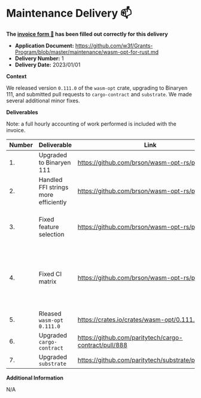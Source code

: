 # Maintenance Delivery :mailbox:

**The [invoice form :pencil:](https://docs.google.com/forms/d/e/1FAIpQLSfmNYaoCgrxyhzgoKQ0ynQvnNRoTmgApz9NrMp-hd8mhIiO0A/viewform) has been filled out correctly for this delivery**  

* **Application Document:** https://github.com/w3f/Grants-Program/blob/master/maintenance/wasm-opt-for-rust.md
* **Delivery Number:** 1
* **Delivery Date:** 2023/01/01


**Context**

We released version `0.111.0` of the `wasm-opt` crate, upgrading to Binaryen 111,
and submitted pull requests to `cargo-contract` and `substrate`.
We made several additional minor fixes.


**Deliverables**

Note: a full hourly accounting of work performed is included with the invoice.

| Number | Deliverable | Link | Notes |
| ------------- | ------------- | ------------- |------------- |
| 1. | Upgraded to Binaryen 111 | https://github.com/brson/wasm-opt-rs/pull/119 | |
| 2. | Handled FFI strings more efficiently | https://github.com/brson/wasm-opt-rs/pull/120 | |
| 3. | Fixed feature selection | https://github.com/brson/wasm-opt-rs/pull/126 | It essentially did not work previously. |
| 4. | Fixed CI matrix | https://github.com/brson/wasm-opt-rs/pull/125 | We weren't covering some configs we thought we were. |
| 5. | Rleased `wasm-opt` `0.111.0` | https://crates.io/crates/wasm-opt/0.111.0 | | 
| 6. | Upgraded `cargo-contract` | https://github.com/paritytech/cargo-contract/pull/888 | |
| 7. | Upgraded `substrate` | https://github.com/paritytech/substrate/pull/13038 | |


**Additional Information**

N/A
